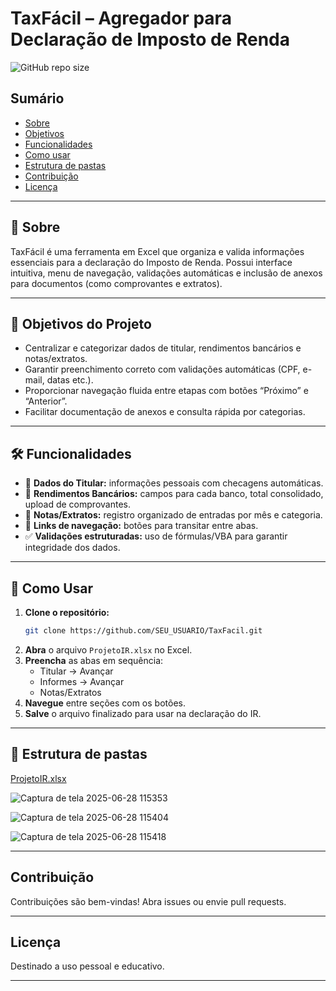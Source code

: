 # TaxFácil – Agregador para Declaração de Imposto de Renda

![GitHub repo size](https://img.shields.io/github/repo-size/Higor-hpm/Excel-TaxDIO)

## Sumário

- [Sobre](#sobre)
- [Objetivos](#objetivos)
- [Funcionalidades](#funcionalidades)
- [Como usar](#como-usar)
- [Estrutura de pastas](#estrutura-de-pastas)
- [Contribuição](#contribuição)
- [Licença](#licença)

---

## 🌟 Sobre
TaxFácil é uma ferramenta em Excel que organiza e valida informações essenciais para a declaração do Imposto de Renda. Possui interface intuitiva, menu de navegação, validações automáticas e inclusão de anexos para documentos (como comprovantes e extratos).

---

## 🎯 Objetivos do Projeto
- Centralizar e categorizar dados de titular, rendimentos bancários e notas/extratos.
- Garantir preenchimento correto com validações automáticas (CPF, e-mail, datas etc.).
- Proporcionar navegação fluida entre etapas com botões “Próximo” e “Anterior”.
- Facilitar documentação de anexos e consulta rápida por categorias.
  
---

## 🛠️ Funcionalidades 
- 📇 **Dados do Titular:** informações pessoais com checagens automáticas.
- 🏦 **Rendimentos Bancários:** campos para cada banco, total consolidado, upload de comprovantes.
- 🧾 **Notas/Extratos:** registro organizado de entradas por mês e categoria.
- 🔗 **Links de navegação:** botões para transitar entre abas.
- ✅ **Validações estruturadas:** uso de fórmulas/VBA para garantir integridade dos dados.

---

## 🎯 Como Usar
1. **Clone o repositório:**
    ```bash
    git clone https://github.com/SEU_USUARIO/TaxFacil.git
    ```
2. **Abra** o arquivo `ProjetoIR.xlsx` no Excel.
3. **Preencha** as abas em sequência:
    - Titular → Avançar
    - Informes  → Avançar
    - Notas/Extratos
4. **Navegue** entre seções com os botões.
5. **Salve** o arquivo finalizado para usar na declaração do IR.

---

## 📁 Estrutura de pastas
[ProjetoIR.xlsx](https://github.com/user-attachments/files/20961473/ProjetoIR.xlsx)

![Captura de tela 2025-06-28 115353](https://github.com/user-attachments/assets/e0f16a78-8be3-4a6f-81ca-620b69eafdb2)

![Captura de tela 2025-06-28 115404](https://github.com/user-attachments/assets/cac65b6d-1da9-4cbb-8e45-ca637edf596d)

![Captura de tela 2025-06-28 115418](https://github.com/user-attachments/assets/c1569f33-d63f-40c3-92bb-271ba1f60950)

---

## Contribuição
Contribuições são bem-vindas! Abra issues ou envie pull requests.

---

## Licença
Destinado a uso pessoal e educativo.

---
